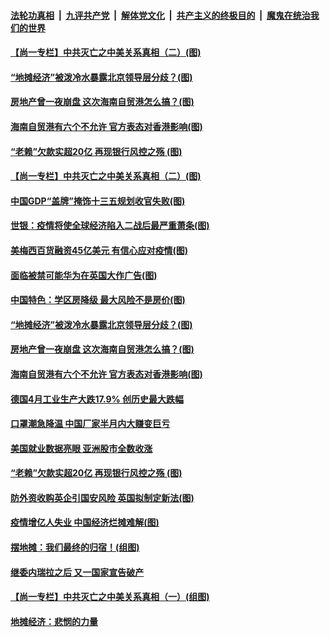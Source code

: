 ####  [法轮功真相](../../../../basic/blob/master/README.md?t=06091031) &nbsp;|&nbsp; [九评共产党](../../../../9ping.md/blob/master/README.md?t=06091031) &nbsp;|&nbsp; [解体党文化](../../../../jtdwh.md/blob/master/README.md?t=06091031)  &nbsp;|&nbsp; [共产主义的终极目的](../../../../gczydzjmd.md/blob/master/README.md?t=06091031) &nbsp;|&nbsp; [魔鬼在统治我们的世界](../../../../mgztzwmdsj.md/blob/master/README.md?t=06091031) 

#### [【尚一专栏】中共灭亡之中美关系真相（二）(图)](../pages/p5/935916.md?t=06091031) 


#### [“地摊经济”被泼冷水暴露北京领导层分歧？(图)](../pages/p5/935909.md?t=06091031) 

#### [房地产曾一夜崩盘 这次海南自贸港怎么搞？(图)](../pages/p5/935881.md?t=06091031) 

#### [海南自贸港有六个不允许 官方表态对香港影响(图)](../pages/p5/935874.md?t=06091031) 

#### [“老赖”欠款实超20亿 再现银行风控之殇&nbsp;(图)](../pages/p5/935843.md?t=06091031) 

#### [【尚一专栏】中共灭亡之中美关系真相（二）(图)](../pages/p5/935916.md?t=06091031) 

#### [中国GDP“盖牌”掩饰十三五规划收官失败(图)](../pages/p5/935914.md?t=06091031) 


#### [世银：疫情将使全球经济陷入二战后最严重萧条(图)](../pages/p5/935912.md?t=06091031) 

#### [美梅西百货融资45亿美元 有信心应对疫情(图)](../pages/p5/935911.md?t=06091031) 

#### [面临被禁可能华为在英国大作广告(图)](../pages/p5/935910.md?t=06091031) 

#### [中国特色：学区房降级 最大风险不是房价(图)](../pages/p5/935893.md?t=06091031) 

#### [“地摊经济”被泼冷水暴露北京领导层分歧？(图)](../pages/p5/935909.md?t=06091031) 

#### [房地产曾一夜崩盘 这次海南自贸港怎么搞？(图)](../pages/p5/935881.md?t=06091031) 

#### [海南自贸港有六个不允许 官方表态对香港影响(图)](../pages/p5/935874.md?t=06091031) 

#### [德国4月工业生产大跌17.9% 创历史最大跌幅](../pages/p5/935870.md?t=06091031) 

#### [口罩潮急降温 中国厂家半月内大赚变巨亏](../pages/p5/935869.md?t=06091031) 

#### [美国就业数据亮眼 亚洲股市全数收涨](../pages/p5/935868.md?t=06091031) 

#### [“老赖”欠款实超20亿 再现银行风控之殇&nbsp;(图)](../pages/p5/935843.md?t=06091031) 

#### [防外资收购英企引国安风险 英国拟制定新法(图)](../pages/p5/935842.md?t=06091031) 

#### [疫情增亿人失业 中国经济烂摊难解(图)](../pages/p5/935838.md?t=06091031) 

#### [摆地摊：我们最终的归宿！(组图)](../pages/p5/935821.md?t=06091031) 

#### [继委内瑞拉之后 又一国家宣告破产](../pages/p5/935819.md?t=06091031) 

#### [【尚一专栏】中共灭亡之中美关系真相（一）(组图)](../pages/p5/935820.md?t=06091031) 

#### [地摊经济：悲悯的力量](../pages/p5/935818.md?t=06091031) 

